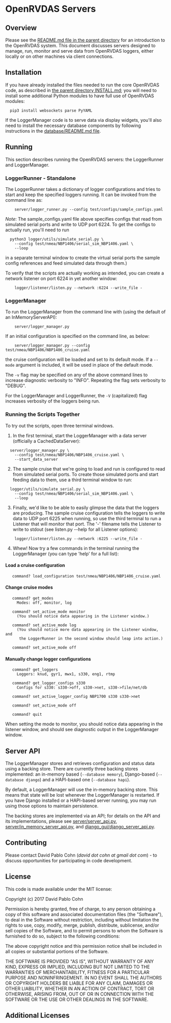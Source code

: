 # OpenRVDAS Servers

## Overview

Please see the [README.md file in the parent directory](../README.md)
for an introduction to the OpenRVDAS system. This document discusses
servers designed to manage, run, monitor and serve data from OpenRVDAS
loggers, either locally or on other machines via client connections.

## Installation

If you have already installed the files needed to run the core
OpenRVDAS code, as described in [the parent directory
INSTALL.md](../INSTALL.md); you will need to install some additional
Python modules to have full use of OpenRVDAS modules:

```
  pip3 install websockets parse PyYAML
```
If the LoggerManager code is to serve data via display widgets, you'll
also need to install the necessary database components by following
instructions in the [database/README.md file](../database/README.md).

## Running

This section describes running the OpenRVDAS servers: the LoggerRunner
and LoggerManager.

### LoggerRunner - Standalone

The LoggerRunner takes a dictionary of logger configurations and tries
to start and keep the specified loggers running. It can be invoked
from the command line as:

```
    server/logger_runner.py --config test/configs/sample_configs.yaml
```

*Note*: The sample_configs.yaml file above specifies configs that read
from simulated serial ports and write to UDP port 6224. To get the
configs to actually run, you'll need to run
```
  python3 logger/utils/simulate_serial.py \
    --config test/nmea/NBP1406/serial_sim_NBP1406.yaml \
    --loop 
```
in a separate terminal window to create the virtual serial ports the
sample config references and feed simulated data through them.)

To verify that the scripts are actually working as intended, you can
create a network listener on port 6224 in yet another window:

```
    logger/listener/listen.py --network :6224 --write_file -
```

### LoggerManager

To run the LoggerManager from the command line with (using the default
of an InMemoryServerAPI):

```
    server/logger_manager.py
```

If an initial configuration is specified on the command line, as
below:

```
    server/logger_manager.py --config test/nmea/NBP1406/NBP1406_cruise.yaml
```
the cruise configuration will be loaded and set to its default
mode. If a ``--mode`` argument is included, it will be used in place of
the default mode.

The ``-v`` flag may be specified on any of the above command lines to
increase diagnostic verbosity to "INFO". Repeating the flag sets
verbosity to "DEBUG".

For the LoggerManager and LoggerRunner, the ``-V`` (capitalized) flag
increases verbosity of the loggers being run.

### Running the Scripts Together
To try out the scripts, open three terminal windows.

1. In the first terminal, start the LoggerManager with a data server
(officially a CachedDataServer):
```
  server/logger_manager.py \
    --config test/nmea/NBP1406/NBP1406_cruise.yaml \
    --start_data_server
``````

2. The sample cruise that we're going to load and run is configured to
   read from simulated serial ports. To create those simulated ports
   and start feeding data to them, use a third terminal window to run:

```
  logger/utils/simulate_serial.py \
    --config test/nmea/NBP1406/serial_sim_NBP1406.yaml \
    --loop 
```

3. Finally, we'd like to be able to easily glimpse the data that the
   loggers are producing. The sample cruise configuration tells the
   loggers to write data to UDP port 6225 when running, so use the
   third terminal to run a Listener that will monitor that port. The '-'
   filename tells the Listener to write to stdout (see listen.py
   --help for all Listener options):

```
    logger/listener/listen.py --network :6225 --write_file -
```

4. Whew! Now try a few commands in the terminal running the
   LoggerManager (you can type 'help' for a full list):

#### Load a cruise configuration
```
   command? load_configuration test/nmea/NBP1406/NBP1406_cruise.yaml
```
#### Change cruise modes
```
   command? get_modes
     Modes: off, monitor, log

   command? set_active_mode monitor
     (You should notice data appearing in the Listener window.)

   command? set_active_mode log
     (You should notice more data appearing in the Listener window, and
      the LoggerRunner in the second window should leap into action.)

   command? set_active_mode off
```

#### Manually change logger configurations
```
   command? get_loggers
     Loggers: knud, gyr1, mwx1, s330, eng1, rtmp

   command? get_logger_configs s330
     Configs for s330: s330->off, s330->net, s330->file/net/db
   
   command? set_active_logger_config NBP1700 s330 s330->net

   command? set_active_mode off

   command? quit
```
When setting the mode to monitor, you should notice data appearing in
the listener window, and should see diagnostic output in the
LoggerManager window.

## Server API

The LoggerManager stores and retrieves configuration and status data
using a backing store. There are currently three backing stores
implemented: an in-memory based (``--database memory``), Django-based
(``--database django``) and a HAPI-based one (``--database hapi``).

By default, a LoggerManager will use the in-memory backing store. This
means that state will be lost whenever the LoggerManager is
restarted. If you have Django installed or a HAPI-based server
running, you may run using those options to maintain persistence.

The backing stores are implemented via an API; for details on the
API and its implementations, please see
[server/server\_api.py](../server/server\_api.py),
[server/in\_memory\_server\_api.py](../server/in\_memory\_server\_api.py),
and
[django\_gui/django\_server\_api.py](../django\_gui/django\_server\_api.py).

## Contributing

Please contact David Pablo Cohn (*david dot cohn at gmail dot com*) -
to discuss opportunities for participating in code development.

## License

This code is made available under the MIT license:

Copyright (c) 2017 David Pablo Cohn

Permission is hereby granted, free of charge, to any person obtaining a copy
of this software and associated documentation files (the "Software"), to deal
in the Software without restriction, including without limitation the rights
to use, copy, modify, merge, publish, distribute, sublicense, and/or sell
copies of the Software, and to permit persons to whom the Software is
furnished to do so, subject to the following conditions:

The above copyright notice and this permission notice shall be included in all
copies or substantial portions of the Software.

THE SOFTWARE IS PROVIDED "AS IS", WITHOUT WARRANTY OF ANY KIND, EXPRESS OR
IMPLIED, INCLUDING BUT NOT LIMITED TO THE WARRANTIES OF MERCHANTABILITY,
FITNESS FOR A PARTICULAR PURPOSE AND NONINFRINGEMENT. IN NO EVENT SHALL THE
AUTHORS OR COPYRIGHT HOLDERS BE LIABLE FOR ANY CLAIM, DAMAGES OR OTHER
LIABILITY, WHETHER IN AN ACTION OF CONTRACT, TORT OR OTHERWISE, ARISING FROM,
OUT OF OR IN CONNECTION WITH THE SOFTWARE OR THE USE OR OTHER DEALINGS IN THE
SOFTWARE.

## Additional Licenses

